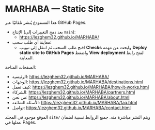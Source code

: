 # MARHABA — Static Site

هذا المستودع يُنشر تلقائيًا عبر GitHub Pages.

- الإنتاج (بعد دمج التغييرات إلى `main`):
  - https://lezghem32.github.io/MARHABA/
- معاينة أي طلب سحب:
  - افتح طلب السحب ثم انتقل إلى تبويب **Checks** وابحث عن مهمة **Deploy static site to GitHub Pages** واضغط **View deployment** لفتح رابط المعاينة.

الصفحات المتاحة:
- الرئيسية: https://lezghem32.github.io/MARHABA/
- الوجهات: https://lezghem32.github.io/MARHABA/destinations.html
- كيف تعمل: https://lezghem32.github.io/MARHABA/how-it-works.html
- الشركاء: https://lezghem32.github.io/MARHABA/partners.html
- من نحن: https://lezghem32.github.io/MARHABA/about.html
- الأسئلة الشائعة: https://lezghem32.github.io/MARHABA/faq.html
- تواصل: https://lezghem32.github.io/MARHABA/contact.html

الموقع موجود في المجلد `site/` ويتم النشر مباشرة منه. جميع الروابط نسبية لضمان عملها في Pages.
